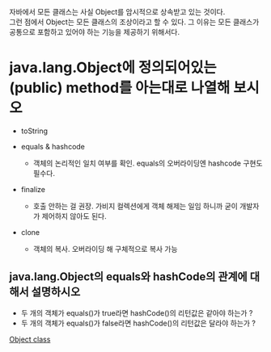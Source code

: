 자바에서 모든 클래스는 사실 Object를 암시적으로 상속받고 있는 것이다.  
그런 점에서 Object는 모든 클래스의 조상이라고 할 수 있다. 그 이유는 모든 클래스가 공통으로 포함하고 있어야 하는 기능을 제공하기 위해서다.  

# java.lang.Object에 정의되어있는 (public) method를 아는대로 나열해 보시오
 
 - toString
 - equals & hashcode
     - 객체의 논리적인 일치 여부를 확인. equals의 오버라이딩엔 hashcode 구현도 필수다.
 
 - finalize
    - 호출 안하는 걸 권장. 가비지 컬렉션에게 객체 해제는 일임 하니까 굳이 개발자가 제어하지 않아도 된다.
 - clone
    - 객체의 복사. 오버라이딩 해 구체적으로 복사 가능
## java.lang.Object의 equals와 hashCode의 관계에 대해서 설명하시오
- 두 개의 객체가 equals()가 true라면 hashCode()의 리턴값은 같아야 하는가 ?
- 두 개의 객체가 equals()가 false라면 hashCode()의 리턴값은 달라야 하는가 ?

[Object class](https://opentutorials.org/module/516/6241)
